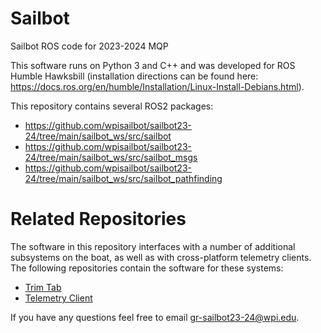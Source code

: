 # Sailbot

Sailbot ROS code for 2023-2024 MQP

This software runs on Python 3 and C++ and was developed for ROS Humble Hawksbill (installation directions can be found here: https://docs.ros.org/en/humble/Installation/Linux-Install-Debians.html).

This repository contains several ROS2 packages:
- https://github.com/wpisailbot/sailbot23-24/tree/main/sailbot_ws/src/sailbot
- https://github.com/wpisailbot/sailbot23-24/tree/main/sailbot_ws/src/sailbot_msgs
- https://github.com/wpisailbot/sailbot23-24/tree/main/sailbot_ws/src/sailbot_pathfinding

# Related Repositories

The software in this repository interfaces with a number of additional subsystems on the boat, as well as with cross-platform telemetry clients. The following repositories contain the software for these systems:

- [Trim Tab](https://github.com/wpisailbot/trim_tab_client)
- [Telemetry Client](https://github.com/wpisailbot/sailbot_telemetry_flutter)

If you have any questions feel free to email gr-sailbot23-24@wpi.edu.
